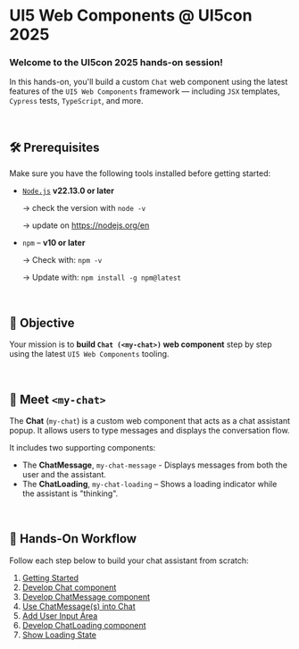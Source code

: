 # UI5 Web Components @ UI5con 2025

<h3>Welcome to the UI5con 2025 hands-on session!</h3>

In this hands-on, you'll build a custom `Chat` web component using the latest features of the `UI5 Web Components` framework — including `JSX` templates, `Cypress` tests, `TypeScript`, and more.

<br>

## 🛠 Prerequisites

Make sure you have the following tools installed before getting started:

- [`Node.js`](https://nodejs.org/) **v22.13.0 or later** 

	→ check the version with `node -v`

	→ update on https://nodejs.org/en

- `npm` – **v10 or later**

	→ Check with: `npm -v`

	→ Update with: `npm install -g npm@latest`

<br>

## 🎯 Objective

Your mission is to **build `Chat (<my-chat>)` web component** step by step using the latest `UI5 Web Components` tooling.

<br>

## 🤖 Meet `<my-chat>`


The **Chat** (`my-chat`) is a custom web component that acts as a chat assistant popup. It allows users to type messages and displays the conversation flow.

It includes two supporting components:

- The **ChatMessage**, `my-chat-message` - Displays messages from both the user and the assistant.
- The **ChatLoading**,  `my-chat-loading` – Shows a loading indicator while the assistant is "thinking".

<br>

## 🧩 Hands-On Workflow

Follow each step below to build your chat assistant from scratch:

1. [Getting Started](./docs/1_Getting_Started.md)
2. [Develop Chat component](./docs/2_Develop_Chat.md)
3. [Develop ChatMessage component](./docs/3_Develop_ChatMessage.md)
4. [Use ChatMessage(s) into Chat](./docs/4_Use_ChatMessage.md)
5. [Add User Input Area](./docs/5_Develop_Chat_Prompt.md)
6. [Develop ChatLoading component](./docs/6_Develop_ChatLoading.md)
7. [Show Loading State](./docs/7_Use_ChatLoading.md)